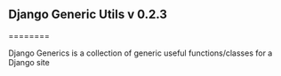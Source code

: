 ## Django Generic Utils v 0.2.3
========

Django Generics is a collection of generic useful functions/classes for a Django site

